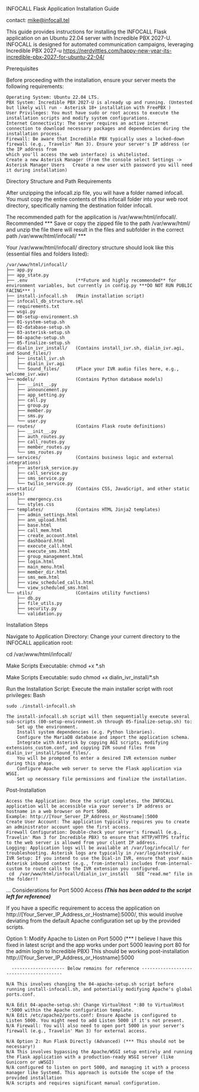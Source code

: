 ﻿INFOCALL Flask Application Installation Guide
 
contact: mike@infocall.tel

This guide provides instructions for installing the INFOCALL Flask application on an Ubuntu 22.04 server with Incredible PBX 2027-U. INFOCALL is designed for automated communication campaigns,
leveraging Incredible PBX 2027-u  https://nerdvittles.com/happy-new-year-its-incredible-pbx-2027-for-ubuntu-22-04/

Prerequisites

Before proceeding with the installation, ensure your server meets the following requirements:

    Operating System: Ubuntu 22.04 LTS.
    PBX System: Incredible PBX 2027-U is already up and running. (Untested but likely will run - Asterisk 18+ installation with FreePBX )
    User Privileges: You must have sudo or root access to execute the installation scripts and modify system configurations.
    Internet Connectivity: The server requires an active internet connection to download necessary packages and dependencies during the installation process.
    Firewall: Be aware that Incredible PBX typically uses a locked-down firewall (e.g., Travelin' Man 3). Ensure your server's IP address (or the IP address from
    which you'll access the web interface) is whitelisted.
    Create a new Asterisk Manager (From the console select Settings -> Asterisk Manager Users   Create a new user with password you will need it during installation)

Directory Structure and Path Requirements

After unzipping the infocall.zip file, you will have a folder named infocall. You must copy the entire contents of this infocall folder into your web root directory,
specifically naming the destination folder infocall.

The recommended path for the application is /var/www/html/infocall/.
Recommended *** Save or copy the zipped file to the path /var/www/html/ and unzip the file there will result in the files and subfolder in the correct path /var/www/html/infocall/   ***

Your /var/www/html/infocall/ directory structure should look like this (essential files and folders listed):  

    /var/www/html/infocall/                                                                                                                                                   
    ├── app.py
    ├── app_state.py
    ├── .env                  (**Future and highly recommended** for environment variables, but currently in config.py ***DO NOT RUN PUBLIC FACING*** )
    ├── install-infocall.sh   (Main installation script)
    ├── infocall_db_structure.sql
    ├── requirements.txt
    ├── wsgi.py
    ├── 00-setup-environment.sh
    ├── 01-system-setup.sh
    ├── 02-database-setup.sh
    ├── 03-asterisk-setup.sh
    ├── 04-apache-setup.sh
    ├── 05-finalize-setup.sh
    ├── dialin_ivr_install/   (Contains install_ivr.sh, dialin_ivr.agi, and Sound_files/)
    │   ├── install_ivr.sh
    │   ├── dialin_ivr.agi
    │   └── Sound_files/      (Place your IVR audio files here, e.g., welcome_ivr.wav)
    ├── models/               (Contains Python database models)
    │   ├── __init__.py
    │   ├── announcement.py
    │   ├── app_setting.py
    │   ├── call.py
    │   ├── group.py
    │   ├── member.py
    │   ├── sms.py
    │   └── user.py
    ├── routes/               (Contains Flask route definitions)
    │   ├── __init__.py
    │   ├── auth_routes.py
    │   ├── call_routes.py
    │   ├── member_routes.py
    │   └── sms_routes.py
    ├── services/             (Contains business logic and external integrations)
    │   ├── asterisk_service.py
    │   ├── call_service.py
    │   ├── sms_service.py
    │   └── twilio_service.py
    ├── static/               (Contains CSS, JavaScript, and other static assets)
    │   ├── emergency.css
    │   └── styles.css
    ├── templates/            (Contains HTML Jinja2 templates)
    │   ├── admin_settings.html
    │   ├── ann_upload.html
    │   ├── base.html
    │   ├── call_mem.html
    │   ├── create_account.html
    │   ├── dashboard.html
    │   ├── execute_call.html
    │   ├── execute_sms.html
    │   ├── group_management.html
    │   ├── login.html
    │   ├── main_menu.html
    │   ├── member_dir.html
    │   ├── sms_mem.html
    │   ├── view_scheduled_calls.html
    │   └── view_scheduled_sms.html
    └── utils/                (Contains utility functions)
        ├── db.py
        ├── file_utils.py
        ├── security.py
        └── validation.py                                                                                                                                                    

Installation Steps
    
Navigate to Application Directory:
Change your current directory to the INFOCALL application root:

cd /var/www/html/infocall/

Make Scripts Executable:
chmod +x *.sh

Make Scripts Executable:
sudo chmod +x dialin_ivr_install/*.sh

Run the Installation Script:
Execute the main installer script with root privileges:
Bash

    sudo ./install-infocall.sh

    The install-infocall.sh script will then sequentially execute several sub-scripts (00-setup-environment.sh through 05-finalize-setup.sh) to:
        Set up the environment.
        Install system dependencies (e.g. Python libraries).
        Configure the MariaDB database and import the application schema.
        Integrate with Asterisk by copying AGI scripts, modifying extensions_custom.conf, and copying IVR sound files from dialin_ivr_install/Sound_files/.
        You will be prompted to enter a desired IVR extension number during this phase.
        Configure Apache web server to serve the Flask application via WSGI.
        Set up necessary file permissions and finalize the installation.

Post-Installation

    Access the Application: Once the script completes, the INFOCALL application will be accessible via your server's IP address or hostname in a web browser on Port 5000.
    Example: http://[Your_Server_IP_Address_or_Hostname]:5000
    Create User Account: The application typically requires you to create an administrator account upon the first access.
    Firewall Configuration: Double-check your server's firewall (e.g., Travelin' Man 3 for Incredible PBX) to ensure that HTTP/HTTPS traffic to the web server is allowed from your client IP address.
    Logging: Application logs will be available at /var/log/infocall/ for troubleshooting. Asterisk logs are typically in /var/log/asterisk/.
    IVR Setup: If you intend to use the Dial-in IVR, ensure that your main Asterisk inbound context (e.g., from-internal) includes from-internal-custom to route calls to the IVR extension you configured.
     cd  /var/www/html/infocall/dialin_ivr_install   SEE "read.me" file in the folder!! 
...
Considerations for Port 5000 Access ***(This has been added to the script left for reference)***

If you have a specific requirement to access the application on http://[Your_Server_IP_Address_or_Hostname]:5000/, this would involve deviating from the default Apache configuration set up by the provided scripts.

Option 1: Modify Apache to Listen on Port 5000 (*** I believe I have this fixed in latest script and the app works under port 5000 leaving port 80 for the admin login to Incredible PBX)
          This should be working post-installation http://[Your_Server_IP_Address_or_Hostname]:5000
          

      -------------------- Below remains for reference ----------------------------------------
          
    N/A This involves changing the 04-apache-setup.sh script before running install-infocall.sh, and potentially modifying Apache's global ports.conf.

    N/A Edit 04-apache-setup.sh: Change VirtualHost *:80 to VirtualHost *:5000 within the Apache configuration template.
    N/A Edit /etc/apache2/ports.conf: Ensure Apache is configured to Listen 5000. You might need to add Listen 5000 if it's not present.
    N/A Firewall: You will also need to open port 5000 in your server's firewall (e.g., Travelin' Man 3) for external access.

    N/A Option 2: Run Flask Directly (Advanced) (*** This should not be necessary!) 
    N/A This involves bypassing the Apache/WSGI setup entirely and running the Flask application with a production-ready WSGI server (like Gunicorn or uWSGI)
    N/A configured to listen on port 5000, and managing it with a process manager like Systemd. This approach is outside the scope of the provided installation
    N/A scripts and requires significant manual configuration.
